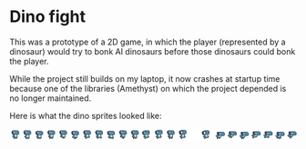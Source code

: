 # Dino fight
This was a prototype of a 2D game, in which the player (represented by a dinosaur) would try to bonk AI dinosaurs before those dinosaurs could bonk the player.

While the project still builds on my laptop, it now crashes at startup time because one of the libraries (Amethyst) on which the project depended is no longer maintained.

Here is what the dino sprites looked like:

![dino sprite](assets/texture/doux.png)

